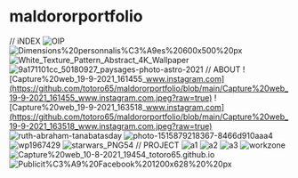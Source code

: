 # maldororportfolio
// iNDEX
![OIP](https://github.com/totoro65/maldororportfolio/blob/main/OIP.jfif?raw=true)
![Dimensions%20personnalis%C3%A9es%20600x500%20px](https://github.com/totoro65/maldororportfolio/blob/main/Dimensions%20personnalis%C3%A9es%20600x500%20px.jpeg?raw=true)
![White_Texture_Pattern_Abstract_4K_Wallpaper](https://github.com/totoro65/maldororportfolio/blob/main/White_Texture_Pattern_Abstract_4K_Wallpaper.jpg?raw=true)
![9a171101cc_50180927_paysages-photo-astro-2021](https://github.com/totoro65/maldororportfolio/blob/main/9a171101cc_50180927_paysages-photo-astro-2021.jpg?raw=true)
// ABOUT
![Capture%20web_19-9-2021_161455_www.instagram.com](https://github.com/totoro65/maldororportfolio/blob/main/Capture%20web_19-9-2021_161455_www.instagram.com.jpeg?raw=true)
![Capture%20web_19-9-2021_163518_www.instagram.com](https://github.com/totoro65/maldororportfolio/blob/main/Capture%20web_19-9-2021_163518_www.instagram.com.jpeg?raw=true)
![ruth-abraham-tanabatasday](https://github.com/totoro65/maldororportfolio/blob/main/ruth-abraham-tanabatasday.jpg?raw=true)
![photo-1515879218367-8466d910aaa4](https://github.com/totoro65/maldororportfolio/blob/main/photo-1515879218367-8466d910aaa4.jpeg?raw=true)
![wp1967429](https://github.com/totoro65/maldororportfolio/blob/main/wp1967429.webp?raw=true)
![starwars_PNG54](https://github.com/totoro65/maldororportfolio/blob/main/starwars_PNG54.png?raw=true)
// PROJECT
![a1](https://github.com/totoro65/maldororportfolio/blob/main/a1.jpeg?raw=true)
![a2](https://github.com/totoro65/maldororportfolio/blob/main/a2.jpeg?raw=true)
![a3](https://github.com/totoro65/maldororportfolio/blob/main/a3.jpeg?raw=true)
![workzone](https://github.com/totoro65/maldororportfolio/blob/main/workzone.jpeg?raw=true)
![Capture%20web_10-8-2021_19454_totoro65.github.io](https://github.com/totoro65/maldororportfolio/blob/main/Capture%20web_10-8-2021_19454_totoro65.github.io.jpeg?raw=true)
![Publicit%C3%A9%20Facebook%201200x628%20%20px](https://github.com/totoro65/maldororportfolio/blob/main/Publicit%C3%A9%20Facebook%201200x628%20%20px.jpeg?raw=true)
